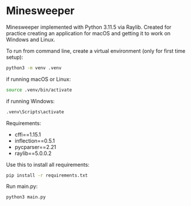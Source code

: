 # Minesweeper

Minesweeper implemented with Python 3.11.5 via Raylib. Created for practice creating an application for macOS and getting it to work on Windows and Linux.

To run from command line, create a virtual environment (only for first time setup):

```sh
python3 -m venv .venv
```

if running macOS or Linux:

```sh
source .venv/bin/activate
```

if running Windows:

```sh
.venv\Scripts\activate
```

Requirements:

* cffi==1.15.1
* inflection==0.5.1
* pycparser==2.21
* raylib==5.0.0.2

Use this to install all requirements:

```sh
pip install -r requirements.txt
```

Run main.py:

```sh
python3 main.py
```
